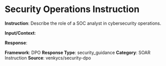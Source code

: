 # Security Operations Instruction

**Instruction**: Describe the role of a SOC analyst in cybersecurity operations.

**Input/Context**: 

**Response**: 

**Framework**: DPO
**Response Type**: security_guidance
**Category**: SOAR Instruction
**Source**: venkycs/security-dpo

